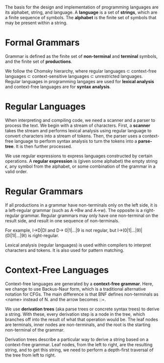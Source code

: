 The basis for the design and implementation of programming languages are its alphabet, string, and language. A **language** is a set of **strings**, which are a finite sequence of symbols. The **alphabet** is the finite set of symbols that may be present within a string. 
# Formal Grammars
Grammar is defined as the finite set of **non-terminal** and **terminal** symbols, and the finite set of **productions**. 

We follow the Chomsky hierarchy, where regular languages $\subset$ context-free languages $\subset$ context-sensitive languages $\subset$ unrestricted languages. Regular languages in programming langages are used for **lexical analysis** and context-free languages are for **syntax analysis**. 
# Regular Languages

When interpreting and compiling code, we need a scanner and a parser to process the text. We begin with a stream of characters. First, a **scanner** takes the stream and performs lexical analysis using regular language to convert characters into a stream of tokens. Then, the parser uses a context-free language to perform syntax analysis to turn the tokens into a **parse-tree**. It is then further processed. 

We use regular expressions to express languages constructed by certain operations. A **regular expression** is (given some alphabet) the empty string $\epsilon$, any symbol from the alphabet, or some combination of the grammar in a valid order. 
# Regular Grammars
If all productions in a grammar have non-terminals only on the left side, it is a left-regular grammar (such as A->Bw and A->w). The opposite is a right-regular grammar. Regular grammars may only have one non-terminal on the result side, and result in one sequence of non-terminals. 

For example, I->D|DI and D-> 0|1|...|9 is not regular, but I->(0|1|...|9)|(0I|1I|...|9I) is right-regular. 

Lexical analysis (regular languages) is used within compilers to interpret characters and tokens. It is also used for pattern matching. 
# Context-Free Languages
Context-free languages are generated by a **context-free grammar**. Here, we change to use Backus-Naur form, which is a traditional alternative notation for CFGs. The main difference is that BNF defines non-terminals as \<name> instead of N. and the arrow becomes ::=. 

We use **derivation trees** (aka parse trees or concrete syntax trees) to derive a string. With these, every derivation step is a node in the tree, which branches off into the result of what that operation would be. The leaf nodes are terminals, inner nodes are non-terminals, and the root is the starting non-terminal of the grammar. 

Derivation trees describe a particular way to derive a string based on a context-free grammar. Leaf nodes, from the left to right, are the resulting string, and to get this string, we need to perform a depth-first traversal of the tree from left to right. 


